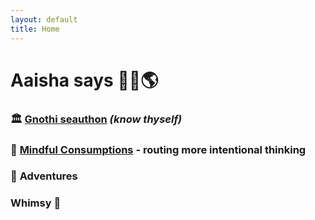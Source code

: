 ```yaml
---
layout: default
title: Home
---
```



# **Aaisha says 👋🏽🌎**  



### 🏛️ [**Gnothi seauthon**](/about/) *(know thyself)*

### 💭 [**Mindful Consumptions**](/MindfulConsumption.md/) - routing more intentional thinking 


### 🌋 **Adventures** 


### **Whimsy** 🫧
